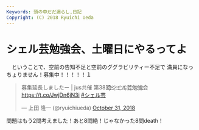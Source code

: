 ```yaml
---
Keywords: 頭の中だだ漏らし,日記
Copyright: (C) 2018 Ryuichi Ueda
---
```


# シェル芸勉強会、土曜日にやるってよ


　ということで、空前の告知不足と空前のググラビリティー不足で
満員になっちょりません！募集中！！！！！１

<blockquote class="twitter-tweet" data-partner="tweetdeck"><p lang="ja" dir="ltr">募集延長しましたー | jus共催 第38回҈҈҉҈҈҉シ҈҉ェ҈҉ル҈҉芸҈҉勉҈҉強҈҉会 <a href="https://t.co/JwjDn6jN3i">https://t.co/JwjDn6jN3i</a> <a href="https://twitter.com/hashtag/%E3%82%B7%E3%82%A7%E3%83%AB%E8%8A%B8?src=hash&amp;ref_src=twsrc%5Etfw">#シェル芸</a></p>&mdash; 上田 隆一 (@ryuichiueda) <a href="https://twitter.com/ryuichiueda/status/1057616075917905923?ref_src=twsrc%5Etfw">October 31, 2018</a></blockquote>
<script async src="https://platform.twitter.com/widgets.js" charset="utf-8"></script>


問題はもう2問考えました！あと8悶絶！じゃなかった8問death！
